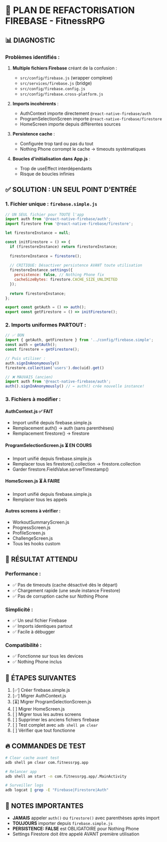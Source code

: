 # 🔧 PLAN DE REFACTORISATION FIREBASE - FitnessRPG

## 📊 DIAGNOSTIC

### Problèmes identifiés :
1. **Multiple fichiers Firebase** créant de la confusion :
   - `src/config/firebase.js` (wrapper complexe)
   - `src/services/firebase.js` (bridge)
   - `src/config/firebase.config.js` 
   - `src/config/firebase.cross-platform.js`
   
2. **Imports incohérents** :
   - AuthContext importe directement `@react-native-firebase/auth`
   - ProgramSelectionScreen importe `@react-native-firebase/firestore`
   - HomeScreen importe depuis différentes sources
   
3. **Persistence cache** :
   - Configurée trop tard ou pas du tout
   - Nothing Phone corrompt le cache → timeouts systématiques
   
4. **Boucles d'initialisation dans App.js** :
   - Trop de useEffect interdépendants
   - Risque de boucles infinies

## ✅ SOLUTION : UN SEUL POINT D'ENTRÉE

### 1. Fichier unique : `firebase.simple.js`
```javascript
// UN SEUL fichier pour TOUTE l'app
import auth from '@react-native-firebase/auth';
import firestore from '@react-native-firebase/firestore';

let firestoreInstance = null;

const initFirestore = () => {
  if (firestoreInstance) return firestoreInstance;
  
  firestoreInstance = firestore();
  
  // CRITIQUE: Désactiver persistence AVANT toute utilisation
  firestoreInstance.settings({
    persistence: false, // Nothing Phone fix
    cacheSizeBytes: firestore.CACHE_SIZE_UNLIMITED
  });
  
  return firestoreInstance;
};

export const getAuth = () => auth();
export const getFirestore = () => initFirestore();
```

### 2. Imports uniformes PARTOUT :
```javascript
// ✅ BON
import { getAuth, getFirestore } from '../config/firebase.simple';
const auth = getAuth();
const firestore = getFirestore();

// Puis utiliser :
auth.signInAnonymously()
firestore.collection('users').doc(uid).get()

// ❌ MAUVAIS (ancien)
import auth from '@react-native-firebase/auth';
auth().signInAnonymously() // ← auth() crée nouvelle instance!
```

### 3. Fichiers à modifier :

#### AuthContext.js ✅ FAIT
- Import unifié depuis firebase.simple.js
- Remplacement auth() → auth (sans parenthèses)
- Remplacement firestore() → firestore

#### ProgramSelectionScreen.js ⏳ EN COURS
- Import unifié depuis firebase.simple.js
- Remplacer tous les firestore().collection → firestore.collection
- Garder firestore.FieldValue.serverTimestamp()

#### HomeScreen.js ⏳ À FAIRE
- Import unifié depuis firebase.simple.js
- Remplacer tous les appels

#### Autres screens à vérifier :
- WorkoutSummaryScreen.js
- ProgressScreen.js
- ProfileScreen.js
- ChallengeScreen.js
- Tous les hooks custom

## 🎯 RÉSULTAT ATTENDU

### Performance :
- ✅ Pas de timeouts (cache désactivé dès le départ)
- ✅ Chargement rapide (une seule instance Firestore)
- ✅ Pas de corruption cache sur Nothing Phone

### Simplicité :
- ✅ Un seul fichier Firebase
- ✅ Imports identiques partout
- ✅ Facile à débugger

### Compatibilité :
- ✅ Fonctionne sur tous les devices
- ✅ Nothing Phone inclus

## 📝 ÉTAPES SUIVANTES

1. [✅] Créer firebase.simple.js
2. [✅] Migrer AuthContext.js
3. [⏳] Migrer ProgramSelectionScreen.js
4. [ ] Migrer HomeScreen.js
5. [ ] Migrer tous les autres screens
6. [ ] Supprimer les anciens fichiers firebase
7. [ ] Test complet avec `adb shell pm clear`
8. [ ] Vérifier que tout fonctionne

## 🔥 COMMANDES DE TEST

```bash
# Clear cache avant test
adb shell pm clear com.fitnessrpg.app

# Relancer app
adb shell am start -n com.fitnessrpg.app/.MainActivity

# Surveiller logs
adb logcat | grep -E "Firebase|Firestore|Auth"
```

## 📌 NOTES IMPORTANTES

- **JAMAIS** appeler `auth()` ou `firestore()` avec parenthèses après import
- **TOUJOURS** importer depuis `firebase.simple.js`
- **PERSISTENCE: FALSE** est OBLIGATOIRE pour Nothing Phone
- Settings Firestore doit être appelé AVANT première utilisation
